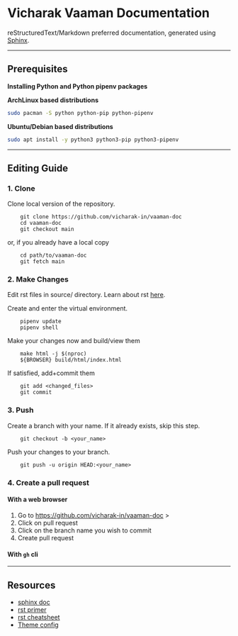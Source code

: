 # Vicharak Vaaman Documentation

reStructuredText/Markdown preferred documentation, generated using [Sphinx](https://www.sphinx-doc.org/en/master/usage/quickstart.html).

---

## Prerequisites

**Installing Python and Python pipenv packages**

**ArchLinux based distributions**
```bash
sudo pacman -S python python-pip python-pipenv
```

**Ubuntu/Debian based distributions**
```bash
sudo apt install -y python3 python3-pip python3-pipenv
```

---

## Editing Guide

### 1. Clone 

Clone local version of the repository. 
```
    git clone https://github.com/vicharak-in/vaaman-doc
    cd vaaman-doc
    git checkout main
```
or, if you already have a local copy
```
	cd path/to/vaaman-doc
    git fetch main
```

### 2. Make Changes 


Edit rst files in source/ directory. Learn about rst [here](https://www.sphinx-doc.org/en/master/usage/restructuredtext/basics.html#restructuredtext-primer).

Create and enter the virtual environment.
```
    pipenv update
    pipenv shell 
```
Make your changes now and build/view them
```
    make html -j $(nproc)
    ${BROWSER} build/html/index.html
```
If satisfied, add+commit them
```
    git add <changed_files>
    git commit
```

### 3. Push

Create a branch with your name. If it already exists, skip this step.
```
    git checkout -b <your_name>
```

Push your changes to your branch.
```
    git push -u origin HEAD:<your_name>
```

### 4. Create a pull request

#### With a web browser 
1. Go to https://github.com/vicharak-in/vaaman-doc > 
2. Click on pull request 
3. Click on the branch name you wish to commit
4. Create pull request

#### With `gh` cli


---

## Resources

- [sphinx doc](https://www.sphinx-doc.org/en/master/index.html)
- [rst primer](https://www.sphinx-doc.org/en/master/usage/restructuredtext/basics.html#restructuredtext-primer)
- [rst cheatsheet](https://bashtage.github.io/sphinx-material/rst-cheatsheet/rst-cheatsheet.html)
- [Theme config](https://sphinxawesome.xyz)
